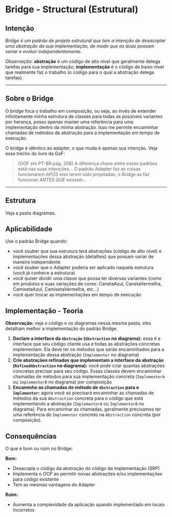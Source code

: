 # Bridge - Structural (Estrutural)

## Intenção

*Bridge é um padrão de projeto estrutural que tem a intenção de desacoplar uma abstração da sua implementação, de modo que as duas possam variar e evoluir independentemente.*

*Observação:* **abstração** é um código de alto nível que geralmente delega tarefas para sua implementação; **implementação** é o código de baixo nível que realmente faz o trabalho (o código para o qual a abstração delega tarefas).

---

## Sobre o Bridge

O bridge foca o trabalho em composição, ou seja, ao invés de extender infinitamente minha estrutura de classes para todas as possíveis variantes por herança, posso apenas manter uma referência para uma implementação dentro da minha abstração. Isso me permite encaminhar chamadas de métodos da abstração para a implementação em tempo de execução.

O bridge é idêntico ao adapter, o que muda é apenas sua intenção. Veja esse trecho do livro da GoF:

> (GOF em PT-BR pág. 208) A diferença chave entre esses padrões está nas suas intenções… O padrão Adapter faz as coisas funcionarem *APÓS* elas terem sido projetadas; o Bridge as faz funcionar *ANTES QUE* existam...

---

## Estrutura

Veja a pasta diagramas.

## Aplicabilidade

Use o padrão Bridge quando:

- você souber que sua estrutura terá abstrações (código de alto nível) e implementações dessa abstração (detalhes) que possam variar de maneira independente
- você souber que o Adapter poderia ser aplicado naquela estrutura (você já conhece a estrutura)
- você quiser dividir uma classe que possa ter diversas variantes (como em produtos e suas variações de cores: CanetaAzul, CanetaVermelha, CamisetaAzul, CamisetaVermelha, etc...)
- você quer trocar as implementações em tempo de execução


## Implementação - Teoria

**Observação:** veja o código e os diagramas nessa mesma pasta, eles detalham melhor a implementação do padrão Bridge.

1. **Declare a interface da `Abstração` (`Abstraction` no diagrama):** essa é a interface que seu código cliente usa e todas as abstrações concretas implementam. Ela deve ter os métodos que serão encaminhados para a implementação dessa abstração (`Implementor` no diagrama)
2. **Crie abstrações refinadas que implementam a interface da abstração (`RefinedAbstraction` no diagrama):** você pode criar quantas abstrações concretas precisar para seu código. Essas classes devem encaminhar chamadas de métodos para sua implementação concreta (`ImplementorA` ou `ImplementorB` no diagrama) por composição
3. **Encaminhe as chamadas de método de `Abstraction` para o `Implementor`:** agora você só precisará encaminhar as chamadas de métodos da sua `Abstraction` concreta para o código que está implementando a abstração (`ImplementorA` ou `ImplementorB` no diagrama). Para encaminhar as chamadas, geralmente precisamos ter uma referência do `Implementor` concreto na `Abstraction` concreta (por composição).

## Consequências

O que é bom ou ruim no Bridge:

**Bom:**
- Desacopla o código da abstração do código da implementação (SRP)
- Implementa o OCP ao permitir novas abstrações e/ou implementações para código existente
- Tem as mesmas vantagens do Adapter

**Ruim:**
- Aumenta a complexidade da aplicação quando implementado em locais incorretos